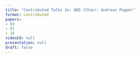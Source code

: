 ```yaml
---
title: "Contributed Talks 2a: QKD (Chair: Andreas Poppe)"
format: contributed
papers:
- 89
- 91
- 18
videoId: null
presentation: null
draft: false
---
```

